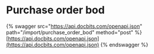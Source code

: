 # Purchase order bod

{% swagger src="https://api.docbits.com/openapi.json" path="/import/purchase_order_bod" method="post" %}
[https://api.docbits.com/openapi.json](https://api.docbits.com/openapi.json)
{% endswagger %}
